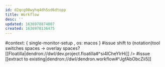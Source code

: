 ```yaml
---
id: d2qcg08wyhq4dh5sd6dtopp
title: Workflow
desc: ''
updated: 1636978874807
created: 1636978136475
---
```


#context:
{ single-monitor-setup
, os: macos
}
#issue shift to (notation)tool switches spaces
  -> overlay spaces?
    [[Floatilla|dendron://dwl/dev.project.floatilla#^si4lCheYIrHi]]
    /> #issue [[extract to existing|dendron://dwl/dendron.workflow#^JgfAbObcZii5]]
